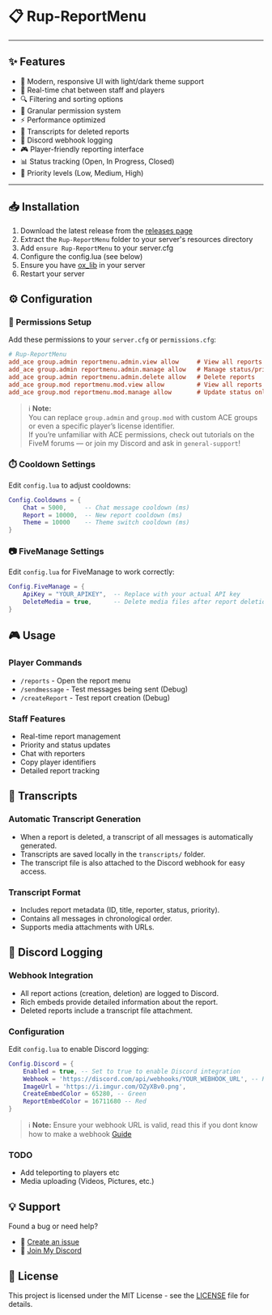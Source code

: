 # 📋 Rup-ReportMenu
---

## ✨ Features

- 🎨 Modern, responsive UI with light/dark theme support
- 💬 Real-time chat between staff and players
- 🔍 Filtering and sorting options
- 🔐 Granular permission system
- ⚡ Performance optimized
- 📜 Transcripts for deleted reports
- 📡 Discord webhook logging
- 🎮 Player-friendly reporting interface
- 📊 Status tracking (Open, In Progress, Closed)
- 🚨 Priority levels (Low, Medium, High)

---

## 📥 Installation

1. Download the latest release from the [releases page](https://github.com/ruptz/Rup-ReportMenu/releases)
2. Extract the `Rup-ReportMenu` folder to your server's resources directory
3. Add `ensure Rup-ReportMenu` to your server.cfg
4. Configure the config.lua (see below)
5. Ensure you have [ox_lib](https://github.com/overextended/ox_lib) in your server
6. Restart your server

## ⚙️ Configuration

### 🔐 Permissions Setup

Add these permissions to your `server.cfg` or `permissions.cfg`:

```cfg
# Rup-ReportMenu
add_ace group.admin reportmenu.admin.view allow     # View all reports
add_ace group.admin reportmenu.admin.manage allow   # Manage status/priority
add_ace group.admin reportmenu.admin.delete allow   # Delete reports
add_ace group.mod reportmenu.mod.view allow         # View all reports
add_ace group.mod reportmenu.mod.manage allow       # Update status only
```

> ℹ️ **Note:**  
You can replace `group.admin` and `group.mod` with custom ACE groups or even a specific player’s license identifier.  
If you’re unfamiliar with ACE permissions, check out tutorials on the FiveM forums — or join my Discord and ask in `general-support`!

### ⏱️ Cooldown Settings

Edit `config.lua` to adjust cooldowns:
```lua
Config.Cooldowns = {
    Chat = 5000,     -- Chat message cooldown (ms)
    Report = 10000,  -- New report cooldown (ms)
    Theme = 10000    -- Theme switch cooldown (ms)
}
```

### 📷 FiveManage Settings

Edit `config.lua` for FiveManage to work correctly:
```lua
Config.FiveManage = {
    ApiKey = "YOUR_APIKEY",  -- Replace with your actual API key
    DeleteMedia = true,      -- Delete media files after report deletion
}
```

## 🎮 Usage

### Player Commands
- `/reports` - Open the report menu
- `/sendmessage` - Test messages being sent (Debug)
- `/createReport` - Test report creation (Debug)

### Staff Features
- Real-time report management
- Priority and status updates
- Chat with reporters
- Copy player identifiers
- Detailed report tracking

## 📜 Transcripts

### Automatic Transcript Generation
- When a report is deleted, a transcript of all messages is automatically generated.
- Transcripts are saved locally in the `transcripts/` folder.
- The transcript file is also attached to the Discord webhook for easy access.

### Transcript Format
- Includes report metadata (ID, title, reporter, status, priority).
- Contains all messages in chronological order.
- Supports media attachments with URLs.

## 📡 Discord Logging

### Webhook Integration
- All report actions (creation, deletion) are logged to Discord.
- Rich embeds provide detailed information about the report.
- Deleted reports include a transcript file attachment.

### Configuration
Edit `config.lua` to enable Discord logging:
```lua
Config.Discord = {
    Enabled = true, -- Set to true to enable Discord integration
    Webhook = 'https://discord.com/api/webhooks/YOUR_WEBHOOK_URL', -- Replace with your actual webhook URL
    ImageUrl = 'https://i.imgur.com/OZyXBv0.png',
    CreateEmbedColor = 65280, -- Green
    ReportEmbedColor = 16711680 -- Red
}
```

> ℹ️ **Note:** Ensure your webhook URL is valid, read this if you dont know how to make a webhook [Guide](https://support.discord.com/hc/en-us/articles/228383668-Intro-to-Webhooks)

### TODO
- Add teleporting to players etc
- Media uploading (Videos, Pictures, etc.)

## 💡 Support

Found a bug or need help? 
- 🐛 [Create an issue](https://github.com/ruptz/Rup-ReportMenu/issues)
- 💬 [Join My Discord](https://discord.gg/PFwfnfUE6a)

## 📜 License

This project is licensed under the MIT License - see the [LICENSE](LICENSE) file for details.

